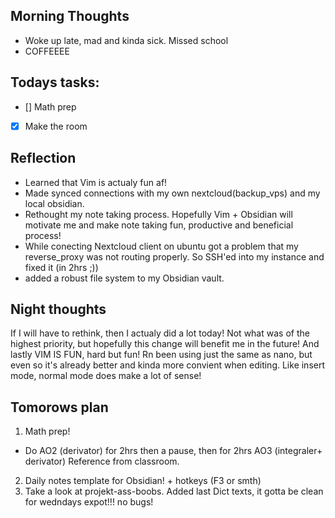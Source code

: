 ## Morning Thoughts
* Woke up late, mad and kinda sick. Missed school
* COFFEEEE

## Todays tasks:
- []  Math prep
- [x]  Make the room


## Reflection
* Learned that Vim is actualy fun af!
* Made synced connections with my own nextcloud(backup_vps) and my local obsidian.  
* Rethought my note taking process. Hopefully Vim + Obsidian will motivate me and make note taking fun, productive and beneficial process! 
* While conecting Nextcloud client on ubuntu got a problem that my reverse_proxy was not routing properly. So SSH'ed into my instance and fixed it (in 2hrs ;))
* added a robust file system to my Obsidian vault.
## Night thoughts
If I will have to rethink, then I actualy did a lot today! Not what was of the highest priority, but hopefully this change will benefit me in the future! And lastly VIM IS FUN, hard but fun! Rn been using just the same as nano, but even so it's already better and kinda more convient when editing. Like insert mode, normal mode does make a lot of sense!

## Tomorows plan
1. Math prep!
* Do AO2 (derivator) for 2hrs then a pause, then for 2hrs AO3 (integraler+ derivator) Reference from classroom. 
2. Daily notes template for Obsidian! + hotkeys (F3 or smth) 
3. Take a look at projekt-ass-boobs. Added last Dict texts, it gotta be clean for wedndays expot!!! no bugs! 
